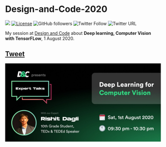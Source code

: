 # Design-and-Code-2020

[![](https://img.shields.io/badge/Rishit-Dagli-brightgreen.svg?colorB=00ff00)](https://www.rishit.tech)
[![License](https://img.shields.io/badge/License-Apache%202.0-blue.svg)](https://opensource.org/licenses/Apache-2.0)
![GitHub followers](https://img.shields.io/github/followers/Rishit-dagli?style=social)
![Twitter Follow](https://img.shields.io/twitter/follow/rishit_dagli?style=social)
![Twitter URL](https://img.shields.io/twitter/url?style=social&url=https%3A%2F%2Fgithub.com%2FRishit-dagli%2FDesign-and-Code-2020)

My session at [Design and Code](https://twitter.com/design_n_code) about **Deep learning, Computer Vision with TensorFLow**, 1 August 2020.

## [Tweet](https://twitter.com/design_n_code/status/1288506871494500353?s=20)

![](images/d_and_c.jpeg)
